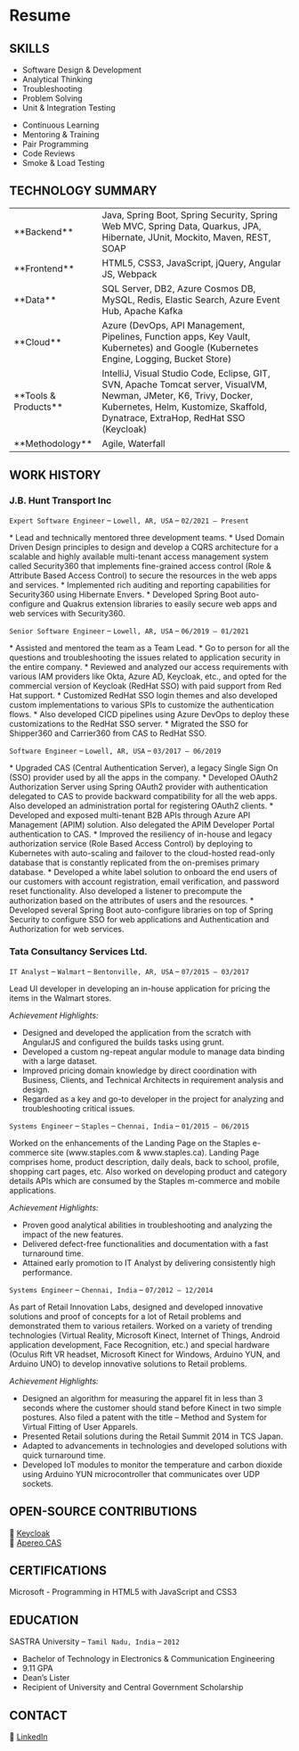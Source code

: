 # Resume

## SKILLS
<ul class="list-left">
  <li>Software Design &amp; Development</li>
  <li>Analytical Thinking</li>
  <li>Troubleshooting</li>
  <li>Problem Solving</li>
  <li>Unit &amp; Integration Testing</li>
</ul>
<ul class="list-right">
  <li>Continuous Learning</li>
  <li>Mentoring &amp; Training</li>
  <li>Pair Programming</li>
  <li>Code Reviews</li>
  <li>Smoke &amp; Load Testing</li>
</ul>

<h2 id="technology-summary" style="clear: both;">TECHNOLOGY SUMMARY</h2>
<table>
<colgroup>
  <col width="28%" />
  <col width="68%" />
</colgroup>
<tbody>
<tr>
  <td markdown="span">**Backend**</td>
  <td>Java, Spring Boot, Spring Security, Spring Web MVC, Spring Data, Quarkus, JPA, Hibernate, JUnit, Mockito, Maven, REST, SOAP</td>
</tr>
<tr>
  <td markdown="span">**Frontend**</td>
  <td>HTML5, CSS3, JavaScript, jQuery, Angular JS, Webpack</td>
</tr>
<tr>
  <td markdown="span">**Data**</td>
  <td>SQL Server, DB2, Azure Cosmos DB, MySQL, Redis, Elastic Search, Azure Event Hub, Apache Kafka</td>
</tr>
<tr>
  <td markdown="span">**Cloud**</td>
  <td>Azure (DevOps, API Management, Pipelines, Function apps, Key Vault, Kubernetes) and Google (Kubernetes Engine, Logging, Bucket Store)</td>
</tr>
<tr>
  <td markdown="span">**Tools & Products**</td>
  <td>IntelliJ, Visual Studio Code, Eclipse, GIT, SVN, Apache Tomcat server, VisualVM, Newman, JMeter, K6, Trivy, Docker, Kubernetes, Helm, Kustomize, Skaffold, Dynatrace, ExtraHop, RedHat SSO (Keycloak)</td>
</tr>
<tr>
  <td markdown="span">**Methodology**</td>
  <td>Agile, Waterfall</td>
</tr>
</tbody>
</table>

## WORK HISTORY
### J.B. Hunt Transport Inc 
<p class="right"><code>Expert Software Engineer</code> – <code>Lowell, AR, USA</code> – <code>02/2021 – Present</code><p>
* Lead and technically mentored three development teams.
* Used Domain Driven Design principles to design and develop a CQRS architecture for a scalable and highly available multi-tenant access management system called Security360 that implements fine-grained access control (Role & Attribute Based Access Control) to secure the resources in the web apps and services.
* Implemented rich auditing and reporting capabilities for Security360 using Hibernate Envers.
* Developed Spring Boot auto-configure and Quakrus extension libraries to easily secure web apps and web services with Security360.

<p class="right"><code>Senior Software Engineer</code> – <code>Lowell, AR, USA</code> – <code>06/2019 – 01/2021</code></p>
* Assisted and mentored the team as a Team Lead.
* Go to person for all the questions and troubleshooting the issues related to application security in the entire company.
* Reviewed and analyzed our access requirements with various IAM providers like Okta, Azure AD, Keycloak, etc., and opted for the commercial version of Keycloak (RedHat SSO) with paid support from Red Hat support.
* Customized RedHat SSO login themes and also developed custom implementations to various SPIs to customize the authentication flows.
* Also developed CICD pipelines using Azure DevOps to deploy these customizations to the RedHat SSO server.
* Migrated the SSO for Shipper360 and Carrier360 from CAS to RedHat SSO.

<p class="right"><code>Software Engineer</code> – <code>Lowell, AR, USA</code> – <code>03/2017 – 06/2019</code></p>
* Upgraded CAS (Central Authentication Server), a legacy Single Sign On (SSO) provider used by all the apps in the company.
* Developed OAuth2 Authorization Server using Spring OAuth2 provider with authentication delegated to CAS to provide backward compatibility for all the web apps. Also developed an administration portal for registering OAuth2 clients.
* Developed and exposed multi-tenant B2B APIs through Azure API Management (APIM) solution. Also delegated the APIM Developer Portal authentication to CAS.
* Improved the resiliency of in-house and legacy authorization service (Role Based Access Control) by deploying to Kubernetes with auto-scaling and failover to the cloud-hosted read-only database that is constantly replicated from the on-premises primary database.
* Developed a white label solution to onboard the end users of our customers with account registration, email verification, and password reset functionality. Also developed a listener to precompute the authorization based on the attributes of users and the resources.
* Developed several Spring Boot auto-configure libraries on top of Spring Security to configure SSO for web applications and Authentication and Authorization for web services.

### Tata Consultancy Services Ltd. 
<p class="right"><code>IT Analyst</code> – <code>Walmart</code> – <code>Bentonville, AR, USA</code> – <code>07/2015 – 03/2017</code></p>
Lead UI developer in developing an in-house application for pricing the items in the Walmart stores.

*Achievement Highlights:*
* Designed and developed the application from the scratch with AngularJS and configured the builds tasks using grunt.
* Developed a custom ng-repeat angular module to manage data binding with a large dataset.
* Improved pricing domain knowledge by direct coordination with Business, Clients, and Technical Architects in requirement analysis and design.
* Regarded as a key and go-to developer in the project for analyzing and troubleshooting critical issues.

<p class="right"><code>Systems Engineer</code> – <code>Staples</code> – <code>Chennai, India</code> – <code>01/2015 – 06/2015</code></p>
Worked on the enhancements of the Landing Page on the Staples e-commerce site (www.staples.com & www.staples.ca). Landing Page comprises home, product description, daily deals, back to school, profile, shopping cart pages, etc. Also worked on developing product and category details APIs which are consumed by the Staples m-commerce and mobile applications.

*Achievement Highlights:*
* Proven good analytical abilities in troubleshooting and analyzing the impact of the new features.
* Delivered defect-free functionalities and documentation with a fast turnaround time.
* Attained early promotion to IT Analyst by delivering consistently high performance.

<p class="right"><code>Systems Engineer</code> – <code>Chennai, India</code> – <code>07/2012 – 12/2014</code></p>
As part of Retail Innovation Labs, designed and developed innovative solutions and proof of concepts for a lot of Retail problems and demonstrated them to various retailers. Worked on a variety of trending technologies (Virtual Reality, Microsoft Kinect, Internet of Things, Android application development, Face Recognition, etc.) and special hardware (Oculus Rift VR headset, Microsoft Kinect for Windows, Arduino YUN, and Arduino UNO) to develop innovative solutions to Retail problems.

*Achievement Highlights:*
* Designed an algorithm for measuring the apparel fit in less than 3 seconds where the customer should stand before Kinect in two simple postures. Also filed a patent with the title – Method and System for Virtual Fitting of User Apparels.
* Presented Retail solutions during the Retail Summit 2014 in TCS Japan.
* Adapted to advancements in technologies and developed solutions with quick turnaround time.
* Developed IoT modules to monitor the temperature and carbon dioxide using Arduino YUN microcontroller that communicates over UDP sockets.

## OPEN-SOURCE CONTRIBUTIONS
🔗 [Keycloak](https://github.com/keycloak/keycloak) <br />
🔗 [Apereo CAS](https://github.com/apereo/cas)

## CERTIFICATIONS
Microsoft - Programming in HTML5 with JavaScript and CSS3

## EDUCATION
SASTRA University – `Tamil Nadu, India` – `2012`
* Bachelor of Technology in Electronics & Communication Engineering
* 9.11 GPA
* Dean’s Lister
* Recipient of University and Central Government Scholarship

## CONTACT
🔗 [LinkedIn](https://www.linkedin.com/in/viswatejan)

